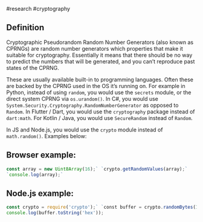 #research #cryptography 
## Definition
Cryptographic Pseudorandom Random Number Generators (also known as CPRNGs) are random number generators which properties that make it suitable for cryptography. Essentially it means that there should be no way to predict the numbers that will be generated, and you can’t reproduce past states of the CPRNG.

These are usually available built-in to programming languages. Often these are backed by the CPRNG used in the OS it’s running on. For example in Python, instead of using `random`, you would use the `secrets` module, or the direct system CPRNG via `os.urandom()`. In C#, you would use `System.Security.Cryptography.RandomNumberGenerator` as opposed to `Random`. In Flutter / Dart, you would use the `cryptography` package instead of `dart:math`. For Kotlin / Java, you would use `SecureRandom` instead of `Random`.

In JS and Node.js, you would use the `crypto` module instead of `math.random()`. Examples below:
## Browser example:
```js
const array = new Uint8Array(16);` `crypto.getRandomValues(array);`
`console.log(array);`
```
## Node.js example:
```js
const crypto = require('crypto');` `const buffer = crypto.randomBytes(16);
console.log(buffer.toString('hex'));
```
